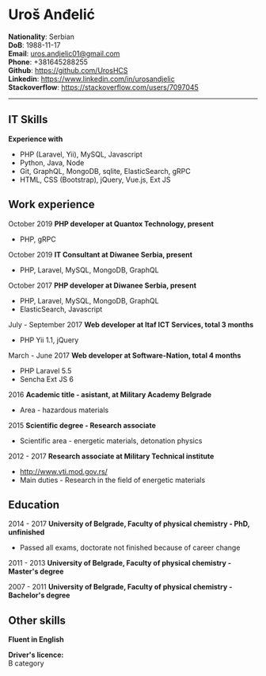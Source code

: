 Uroš Anđelić
=====================
**Nationality**: Serbian  
**DoB**: 1988-11-17  
**Email**: uros.andjelic01@gmail.com  
**Phone**: +381645288255  
**Github**: https://github.com/UrosHCS  
**Linkedin**: https://www.linkedin.com/in/urosandjelic  
**Stackoverflow**: https://stackoverflow.com/users/7097045  
***
IT Skills
-----
**Experience with**   
- PHP (Laravel, Yii), MySQL, Javascript  
- Python, Java, Node  
- Git, GraphQL, MongoDB, sqlite, ElasticSearch, gRPC  
- HTML, CSS (Bootstrap), jQuery, Vue.js, Ext JS  

Work experience
-----
October 2019 **PHP developer at Quantox Technology, present**  
- PHP, gRPC  

October 2019 **IT Consultant at Diwanee Serbia, present**  
- PHP, Laravel, MySQL, MongoDB, GraphQL  

October 2017 **PHP developer at Diwanee Serbia, present**  
- PHP, Laravel, MySQL, MongoDB, GraphQL  
- ElasticSearch, Javascript  

July - September 2017 **Web developer at Itaf ICT Services, total 3 months**  
-	PHP Yii 1.1, jQuery

March - June 2017 **Web developer at Software-Nation, total 4 months**  
-	PHP Laravel 5.5
- Sencha Ext JS 6

2016 **Academic title - asistant, at Military Academy Belgrade**  
- Area - hazardous materials  

2015 **Scientific degree - Research associate**  
- Scientific area - energetic materials, detonation physics

2012 - 2017 **Research associate at Military Technical institute**  
- http://www.vti.mod.gov.rs/  
- Main duties - Research in the field of energetic materials  

Education
-----
2014 - 2017 **University of Belgrade, Faculty of physical chemistry - PhD, unfinished**  
- Passed all exams, doctorate not finished because of career change

2011 - 2013 **University of Belgrade, Faculty of physical chemistry - Master's degree**

2007 - 2011 **University of Belgrade, Faculty of physical chemistry - Bachelor's degree**

Other skills
-----

**Fluent in English**  

**Driver's licence:**  
B category  
